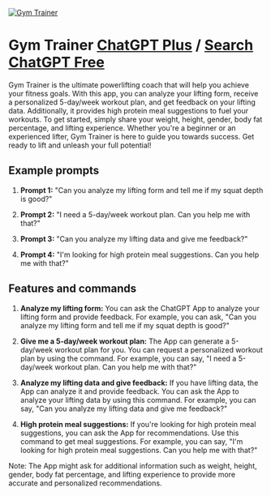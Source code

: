 
[![Gym Trainer](https://files.oaiusercontent.com/file-bpM0M7ClmZS5j2f1EslKsHkt?se=2123-10-18T18%3A32%3A42Z&sp=r&sv=2021-08-06&sr=b&rscc=max-age%3D31536000%2C%20immutable&rscd=attachment%3B%20filename%3De8ee3e56-0f81-4b2e-8987-714a1ab792c6.png&sig=e0AIhZpkv0OQGveCZeCqGDbXiWSRjXvVQBdhIf8Xats%3D)](https://chat.openai.com/g/g-sKfM8k7Nm-gym-trainer)

# Gym Trainer [ChatGPT Plus](https://chat.openai.com/g/g-sKfM8k7Nm-gym-trainer) / [Search ChatGPT Free](https://gptcall.net/index.html#/?search=Gym%20Trainer)

Gym Trainer is the ultimate powerlifting coach that will help you achieve your fitness goals. With this app, you can analyze your lifting form, receive a personalized 5-day/week workout plan, and get feedback on your lifting data. Additionally, it provides high protein meal suggestions to fuel your workouts. To get started, simply share your weight, height, gender, body fat percentage, and lifting experience. Whether you're a beginner or an experienced lifter, Gym Trainer is here to guide you towards success. Get ready to lift and unleash your full potential!

## Example prompts

1. **Prompt 1:** "Can you analyze my lifting form and tell me if my squat depth is good?"

2. **Prompt 2:** "I need a 5-day/week workout plan. Can you help me with that?"

3. **Prompt 3:** "Can you analyze my lifting data and give me feedback?"

4. **Prompt 4:** "I'm looking for high protein meal suggestions. Can you help me with that?"

## Features and commands

1. **Analyze my lifting form:** You can ask the ChatGPT App to analyze your lifting form and provide feedback. For example, you can ask, "Can you analyze my lifting form and tell me if my squat depth is good?"

2. **Give me a 5-day/week workout plan:** The App can generate a 5-day/week workout plan for you. You can request a personalized workout plan by using the command. For example, you can say, "I need a 5-day/week workout plan. Can you help me with that?"

3. **Analyze my lifting data and give feedback:** If you have lifting data, the App can analyze it and provide feedback. You can ask the App to analyze your lifting data by using this command. For example, you can say, "Can you analyze my lifting data and give me feedback?"

4. **High protein meal suggestions:** If you're looking for high protein meal suggestions, you can ask the App for recommendations. Use this command to get meal suggestions. For example, you can say, "I'm looking for high protein meal suggestions. Can you help me with that?"

Note: The App might ask for additional information such as weight, height, gender, body fat percentage, and lifting experience to provide more accurate and personalized recommendations.


